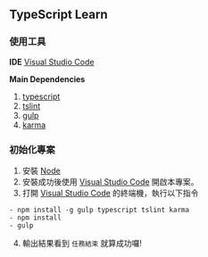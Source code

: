 ## TypeScript Learn

### 使用工具

**IDE**
[Visual Studio Code](https://code.visualstudio.com/)

**Main Dependencies** 
1. [typescript](https://www.npmjs.com/package/typescript)
2. [tslint](https://www.npmjs.com/package/tslint)
3. [gulp](https://www.npmjs.com/package/gulp)
4. [karma](https://www.npmjs.com/package/karma)


### 初始化專案
1. 安裝 [Node](https://nodejs.org/en/)
2. 安裝成功後使用 [Visual Studio Code](https://code.visualstudio.com/) 開啟本專案。
3. 打開 [Visual Studio Code](https://code.visualstudio.com/) 的終端機，執行以下指令
```
- npm install -g gulp typescript tslint karma
- npm install
- gulp
```
4. 輸出結果看到 `任務結束` 就算成功囉!